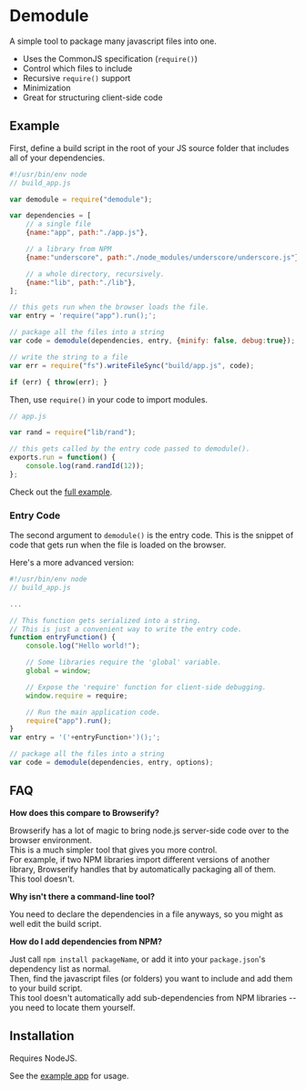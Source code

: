 # Demodule

A simple tool to package many javascript files into one.

* Uses the CommonJS specification (`require()`)
* Control which files to include
* Recursive `require()` support
* Minimization
* Great for structuring client-side code

## Example

First, define a build script in the root of your JS source folder that includes all of your dependencies.

```javascript
#!/usr/bin/env node
// build_app.js

var demodule = require("demodule");

var dependencies = [
    // a single file
    {name:"app", path:"./app.js"},

    // a library from NPM
    {name:"underscore", path:"./node_modules/underscore/underscore.js"},

    // a whole directory, recursively.
    {name:"lib", path:"./lib"},
];

// this gets run when the browser loads the file.
var entry = 'require("app").run();';

// package all the files into a string
var code = demodule(dependencies, entry, {minify: false, debug:true});

// write the string to a file
var err = require("fs").writeFileSync("build/app.js", code);

if (err) { throw(err); }
```

Then, use `require()` in your code to import modules.

```javascript
// app.js

var rand = require("lib/rand");

// this gets called by the entry code passed to demodule().
exports.run = function() { 
    console.log(rand.randId(12));
}; 
```

Check out the [full example](https://github.com/jaekwon/demodule/tree/master/example).
 
### Entry Code

The second argument to `demodule()` is the entry code. This is the snippet of code that gets run when the file is loaded on the browser.

Here's a more advanced version:

```javascript
#!/usr/bin/env node
// build_app.js

...

// This function gets serialized into a string.
// This is just a convenient way to write the entry code.
function entryFunction() {
    console.log("Hello world!");

    // Some libraries require the 'global' variable.
    global = window;

    // Expose the 'require' function for client-side debugging.
    window.require = require;

    // Run the main application code.
    require("app").run();
}
var entry = '('+entryFunction+')();';

// package all the files into a string
var code = demodule(dependencies, entry, options);
```

## FAQ

__How does this compare to Browserify?__

Browserify has a lot of magic to bring node.js server-side code over to the browser environment.<br/>
This is a much simpler tool that gives you more control.<br/>
For example, if two NPM libraries import different versions of another library, Browserify handles that by automatically packaging all of them.<br/>
This tool doesn't.

__Why isn't there a command-line tool?__

You need to declare the dependencies in a file anyways, so you might as well edit the build script.

__How do I add dependencies from NPM?__

Just call `npm install packageName`, or add it into your `package.json`'s dependency list as normal.<br/>
Then, find the javascript files (or folders) you want to include and add them to your build script.<br/>
This tool doesn't automatically add sub-dependencies from NPM libraries -- you need to locate them yourself.

## Installation

Requires NodeJS.

See the [example app](https://github.com/jaekwon/demodule/tree/master/example) for usage.
